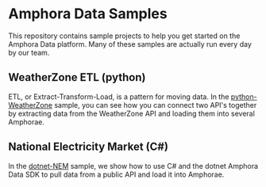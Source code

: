 # Amphora Data Samples

This repository contains sample projects to help you get started on the Amphora Data platform. Many of these samples are actually run every day by our team.

## WeatherZone ETL (python)

ETL, or Extract-Transform-Load, is a pattern for moving data. In the [python-WeatherZone](python-WeatherZone/README.md) sample, you can see how you can connect two API's together by extracting data from the WeatherZone API and loading them into several Amphorae.

## National Electricity Market (C#)

In the [dotnet-NEM](dotnet-NEM/README.md) sample, we show how to use C# and the dotnet Amphora Data SDK to pull data from a public API and load it into Amphorae.

